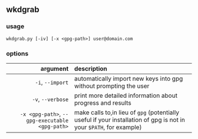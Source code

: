 ## wkdgrab

### usage
`wkdgrab.py [-iv] [-x <gpg-path>] user@domain.com`

### options

|                                         argument | description                                                       |
| -----------------------------------------------: | :-------------------------------------------------------------------------------------------------------------------- |
|                                 `-i`, `--import` | automatically import new keys into gpg without prompting the user |
|                                `-v`, `--verbose` | print more detailed information about progress and results |
|   `-x <gpg-path>`, `--gpg-executable <gpg-path>` | make calls to,in lieu of `gpg` (potentially useful if your installation of gpg is not in your `$PATH`, for example) |
